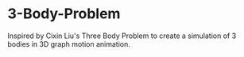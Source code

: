# 3-Body-Problem
Inspired by Cixin Liu's Three Body Problem to create a simulation of 3 bodies in 3D graph motion animation. 
